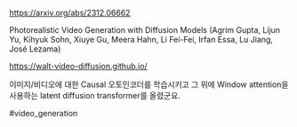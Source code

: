 https://arxiv.org/abs/2312.06662

Photorealistic Video Generation with Diffusion Models (Agrim Gupta, Lijun Yu, Kihyuk Sohn, Xiuye Gu, Meera Hahn, Li Fei-Fei, Irfan Essa, Lu Jiang, José Lezama)

https://walt-video-diffusion.github.io/

이미지/비디오에 대한 Causal 오토인코더를 학습시키고 그 위에 Window attention을 사용하는 latent diffusion transformer를 올렸군요.

#video_generation 